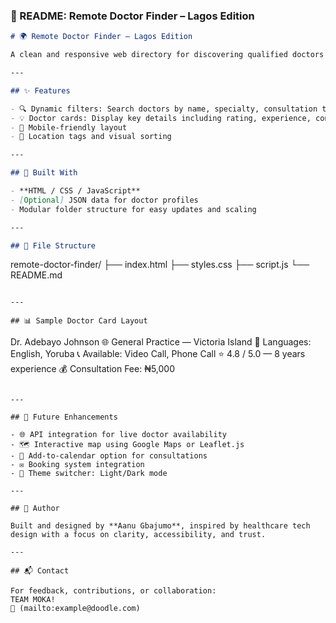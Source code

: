 ### 📄 README: Remote Doctor Finder – Lagos Edition

```markdown
# 🌍 Remote Doctor Finder – Lagos Edition

A clean and responsive web directory for discovering qualified doctors offering **remote consultations** in Lagos and surrounding areas. Users can search by name, specialty, location, consultation type, and language—all in one sleek, user-friendly interface.

---

## ✨ Features

- 🔍 Dynamic filters: Search doctors by name, specialty, consultation type, language, and more
- 💡 Doctor cards: Display key details including rating, experience, consultation fee, and availability
- 📱 Mobile-friendly layout
- 📍 Location tags and visual sorting

---

## 🧰 Built With

- **HTML / CSS / JavaScript**
- [Optional] JSON data for doctor profiles
- Modular folder structure for easy updates and scaling

---

## 📁 File Structure

```
remote-doctor-finder/
├── index.html
├── styles.css
├── script.js
└── README.md
```

---

## 📊 Sample Doctor Card Layout

```
Dr. Adebayo Johnson
🌐 General Practice — Victoria Island
💬 Languages: English, Yoruba
📞 Available: Video Call, Phone Call
⭐ 4.8 / 5.0 — 8 years experience
💰 Consultation Fee: ₦5,000
```

---

## 🔮 Future Enhancements

- 🌐 API integration for live doctor availability
- 🗺️ Interactive map using Google Maps or Leaflet.js
- 💾 Add-to-calendar option for consultations
- ✉️ Booking system integration
- 🎨 Theme switcher: Light/Dark mode

---

## 👤 Author

Built and designed by **Aanu Gbajumo**, inspired by healthcare tech design with a focus on clarity, accessibility, and trust.

---

## 📬 Contact

For feedback, contributions, or collaboration:
TEAM MOKA!
📧 (mailto:example@doodle.com)

```
